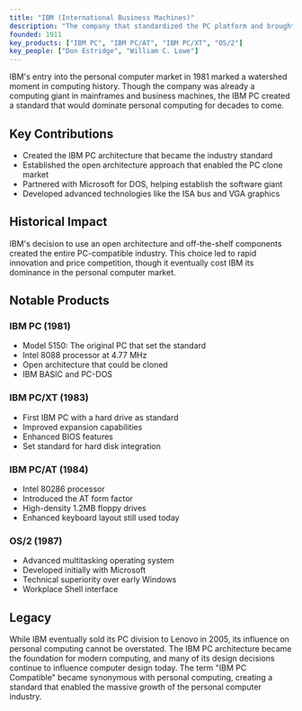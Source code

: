 ```yaml
---
title: "IBM (International Business Machines)"
description: "The company that standardized the PC platform and brought personal computing to business"
founded: 1911
key_products: ["IBM PC", "IBM PC/AT", "IBM PC/XT", "OS/2"]
key_people: ["Don Estridge", "William C. Lowe"]
---
```


IBM's entry into the personal computer market in 1981 marked a watershed moment in computing history. Though the company was already a computing giant in mainframes and business machines, the IBM PC created a standard that would dominate personal computing for decades to come.

## Key Contributions

- Created the IBM PC architecture that became the industry standard
- Established the open architecture approach that enabled the PC clone market
- Partnered with Microsoft for DOS, helping establish the software giant
- Developed advanced technologies like the ISA bus and VGA graphics

## Historical Impact

IBM's decision to use an open architecture and off-the-shelf components created the entire PC-compatible industry. This choice led to rapid innovation and price competition, though it eventually cost IBM its dominance in the personal computer market.

## Notable Products

### IBM PC (1981)
- Model 5150: The original PC that set the standard
- Intel 8088 processor at 4.77 MHz
- Open architecture that could be cloned
- IBM BASIC and PC-DOS

### IBM PC/XT (1983)
- First IBM PC with a hard drive as standard
- Improved expansion capabilities
- Enhanced BIOS features
- Set standard for hard disk integration

### IBM PC/AT (1984)
- Intel 80286 processor
- Introduced the AT form factor
- High-density 1.2MB floppy drives
- Enhanced keyboard layout still used today

### OS/2 (1987)
- Advanced multitasking operating system
- Developed initially with Microsoft
- Technical superiority over early Windows
- Workplace Shell interface

## Legacy

While IBM eventually sold its PC division to Lenovo in 2005, its influence on personal computing cannot be overstated. The IBM PC architecture became the foundation for modern computing, and many of its design decisions continue to influence computer design today. The term "IBM PC Compatible" became synonymous with personal computing, creating a standard that enabled the massive growth of the personal computer industry. 